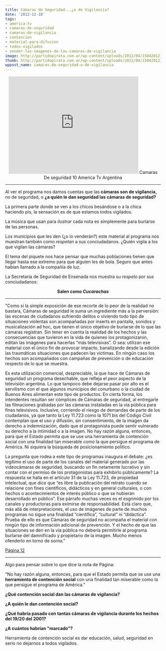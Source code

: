 ```yaml
---
title: Cámaras de Seguridad...¿o de Vigilancia?
date: '2012-12-18'
tags:
- america-tv
- camaras-de-seguridad
- camaras-de-vigilancia
- contencion
- material-para-difusion
- todos-vigilados
- vender-las-imagenes-de-las-camaras-de-vigilancia
image: http://partidopirata.com.ar/wp-content/uploads/2012/04/150420121278.jpg
thumb: http://partidopirata.com.ar/wp-content/uploads/2012/04/150420121278-150x150.jpg
wppost_name: camaras-de-seguridad-o-de-vigilancia
---
```


<center>
<iframe src="http://www.youtube.com/embed/3CP8n_yq9oo" frameborder="0" width="420" height="315"></iframe>
Camaras De seguridad 10 America Tv Argentina</center>

<hr />

Al ver el programa nos damos cuentas que las <strong>cámaras son de vigilancia,</strong> no de seguridad, o <strong>¿a quién le dan seguridad las cámaras de seguridad?</strong>

La primera parte donde se ven a los chicos besándose o a la chica haciendo pis, la sensación es de que estamos todos vigilados.

La música que usan para <em>ilustrar</em> cada nota es simplemente para burlarse de las personas.

Los municipios que les den (¿o lo venderán?) este material al programa nos muestran también como <em>respetan</em> a sus conciudadanos.
¿Quién vigila a los que vigilan las cámaras?

El tema del piquete nos hace pensar que muchas poblaciones tienen que llegar hasta ese extremo para que alguien les de bola. Seguro que antes habían llamado a la compañía de luz.

La Secretaria de Seguridad de Ensenada nos muestra su <em>respeto</em> por sus conciudadanos:
<p style="text-align: center;"><strong>Salen como <em>Cucarachas</em></strong></p>


<hr />

"Como si la simple exposición de ese recorte de lo peor de la realidad no bastara, Cámaras de seguridad le suma un ingrediente más a la perversión: las escenas de ciudadanos sufriendo delitos o viviendo todo tipo de situaciones violentas son acompañadas por inserts en pantalla, sonidos y musicalización ad hoc, que tienen el único objetivo de burlarse de lo que las cámaras registran. Sin tener en cuenta la realidad de los hechos y las consecuencias que tuvieron en la vida de quienes los protagonizaron, editan las imágenes para hacerlas “más televisivas”. O sea: utilizan ese material con el único fin de provocar impacto, banalizando desde la edición las traumáticas situaciones que padecen las víctimas. En ningún caso los hechos son acompañados con campañas de prevención o de educación respecto de lo que se muestra.

Es esta utilización comercial, despreciable, la que hace de Cámaras de seguridad un programa desechable, que refleja el peor aspecto de la televisión argentina. Lo que tampoco debe dejarse pasar por alto es el servilismo con el que algunos municipios del conurbano o la ciudad de Buenos Aires alimentan este tipo de productos. En cierta forma, los intendentes resultan ser cómplices de Cámaras de seguridad, al entregarle las filmaciones grabadas por las cámaras instaladas en la vía pública para fines televisivos. Inclusive, corriendo el riesgo de demandas de parte de los ciudadanos, ya que tanto la Ley 11.723 como la 1071 bis del Código Civil contemplan que el uso y difusión, sin consentimiento, de la imagen da derecho a indemnización, dado que el protagonista puede sentir vulnerado su derecho a la intimidad o a la imagen. No hay razón alguna, entonces, para que el Estado permita que se use una herramienta de contención social con una finalidad tan miserable como la que persigue el programa de América. Ni siquiera la búsqueda de posicionamiento político.

La pregunta que rodea a este tipo de programas inaugura el debate: ¿es legítimo el uso de parte de los canales del material generado por las videocámaras de seguridad, buscando un fin netamente lucrativo y sin contar con el permiso de los protagonistas para exhibirlo públicamente? La respuesta se halla en el artículo 31 de la Ley 11.723, de propiedad intelectual, que dice que “es libre la publicación del retrato cuando se relacione con fines científicos, didácticos y en general culturales, o con hechos o acontecimientos de interés público o que se hubieran desarrollado en público”. Ese párrafo muchas veces es el esgrimido por los canales y productoras para eximirse de responsabilidad. Está claro que, más allá de interpretaciones, el uso de imágenes de parte de muchos programas no sigue una finalidad “científica”, “cultural” ni “didáctica”. Prueba de ello es que Cámaras de seguridad no acompaña el material con ningún tipo de información adicional de prevención. Y el hecho de que las situaciones se den en la vía pública no debería permitirle al programa burlarse del damnificado y propietario de la imagen. Mucho menos ofenderlo en torno de sorna."

<a href="http://www.pagina12.com.ar/diario/suplementos/espectaculos/8-27339-2012-12-18.html" target="_Blank">Página 12</a>

<hr />

Algo para pensar sobre lo que dice la nota de Página:

"No hay razón alguna, entonces, para que el Estado permita que se use una <strong>herramienta de contención social</strong> con una finalidad tan miserable como la que persigue el programa de América."

<strong>¿Qué contención social dan las cámaras de vigilancia?</strong>

<strong>¿A quién le dan contención social?</strong>

<strong>¿Qué habría pasado con tantas cámaras de vigilancia durante los hechos del 19/20 del 2001?</strong>

<strong>¿A cuántos habrían "marcado"?</strong>

Herramienta de contención social es dar educación, salud, seguridad en serio no dejarnos a todos vigilados.

&nbsp;
